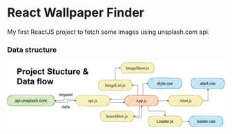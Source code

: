 # React Wallpaper Finder
My first ReactJS project to fetch some images using unsplash.com api.

### Data structure
![Data structure](https://github.com/alirezawdx/react-wallpaper-finder/blob/main/structure.jpeg)
